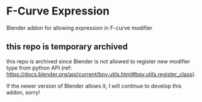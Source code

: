 # F-Curve Expression

Blender addon for allowing expression in F-curve modifier

## this repo is temporary archived

this repo is archived since Blender is not allowed to register new modifier type from python API (ref: https://docs.blender.org/api/current/bpy.utils.html#bpy.utils.register_class).

If the newer version of Blender allows it, I will continue to develop this addon, sorry!
